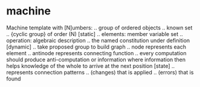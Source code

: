 # machine

Machine template with [N]umbers: 
  .. group of ordered objects
  .. known set
  .. {cyclic group} of order (N)
  [static]
    .. elements: member variable set
    .. operation: algebraic description
  .. the named constitution under definition
  [dynamic]
    .. take proposed group to build graph
    .. node represents each element
    .. antinode represents connecting function
    .. every computation should produce anti-computation or information where information then helps knowledge of the whole to arrive at the next position
    [state]
      .. represents connection patterns
      .. (changes) that is applied
      .. (errors) that is found
